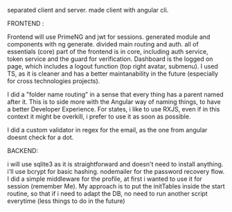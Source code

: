 separated client and server.
made client with angular cli.

FRONTEND :

Frontend will use PrimeNG and jwt for sessions.
generated module and components with ng generate.
divided main routing and auth.
all of essentials (core) part of the frontend is in core, including auth service, token service and the guard for verification.
Dashboard is the logged on page, which includes a logout function (top right avatar, submenu).
I used TS, as it is cleaner and has a better maintanability in the future (especially for cross technologies projects).

I did a "folder name routing" in a sense that every thing has a parent named after it.
This is to side more with the Angular way of naming things, to have a better Developer Experience. 
For states, i like to use RXJS, even if in this context it might be overkill, i prefer to use it as soon as possible.

I did a custom validator in regex for the email, as the one from angular doesnt check for a dot.


BACKEND:

i will use sqlite3 as it is straightforward and doesn't need to install anything.
i'll use bcrypt for basic hashing.
nodemailer for the password recovery flow.
I did a simple middleware for the profile, at first i wanted to use it for session (remember Me).
My approach is to put the initTables inside the start routine, so that if i need to adapt the DB, no need to run another script everytime (less things to do in the future)